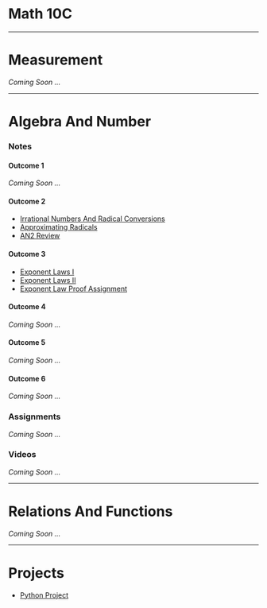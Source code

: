 # Math 10C 
---
# Measurement 
<i> Coming Soon ... </i>

---
# Algebra And Number 
### Notes 
#### Outcome 1 
<i> Coming Soon ... </i>

#### Outcome 2
* <a href="https://MerrickMath.github.io/Math10/AN/AN2/AN2I.pdf"> Irrational Numbers And Radical Conversions </a>
* <a href="https://MerrickMath.github.io/Math10/AN/AN2/AN2II.pdf"> Approximating Radicals </a>
* <a href="https://MerrickMath.github.io/Math10/AN/AN2/AN2Review.pdf"> AN2 Review </a>

#### Outcome 3
* <a href="https://MerrickMath.github.io/Math10/AN/AN3/AN3I.pdf"> Exponent Laws I </a>
* <a href="https://MerrickMath.github.io/Math10/AN/AN3/AN3II.pdf"> Exponent Laws II </a>
* <a href="https://MerrickMath.github.io/Math10/AN/AN3/AN3Proofs.pdf"> Exponent Law Proof Assignment </a>

#### Outcome 4
<i> Coming Soon ... </i>
#### Outcome 5
<i> Coming Soon ... </i>
#### Outcome 6
<i> Coming Soon ... </i>
### Assignments
<i> Coming Soon ... </i>
### Videos
<i> Coming Soon ... </i>

---
# Relations And Functions
<i> Coming Soon ... </i>

---
# Projects
* <a href="https://MerrickMath.github.io/MerrickMath.github.io-PythonProject/"> Python Project </a> 

 
